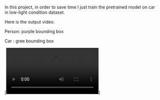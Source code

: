 In this project, in order to save time I just train the pretrained model on car in low-light condition dataset.

Here is the output video.

Person: purple bounding box

Car : gree bounding box 

[![Watch the video](https://github.com/DeepT7/car_detection_in_low-light/blob/main/output/output_video.avi)]

